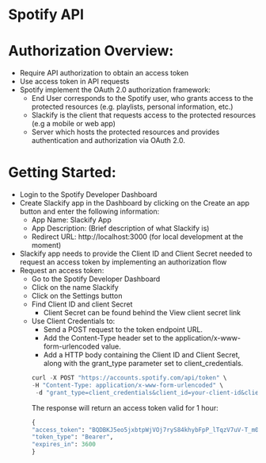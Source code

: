 # Spotify API
# Authorization Overview:
- Require API authorization to obtain an access token
- Use access token in API requests
- Spotify implement the OAuth 2.0 authorization framework:
    - End User corresponds to the Spotify user, who grants access to the protected resources (e.g. playlists, personal information, etc.)
    - Slackify is the client that requests access to the protected resources (e.g a mobile or web app)
    - Server which hosts the protected resources and provides authentication and authorization via OAuth 2.0.
# Getting Started:
- Login to the Spotify Developer Dashboard
- Create Slackify app in the Dashboard by clicking on the Create an app button and enter the following information:
    - App Name: Slackify App
    - App Description: (Brief description of what Slackify is)
    - Redirect URL: http://localhost:3000 (for local development at the moment)
- Slackify app needs to provide the Client ID and Client Secret needed to request an access token by implementing an authorization flow
- Request an access token:
    - Go to the Spotify Developer Dashboard
    - Click on the name Slackify
    - Click on the Settings button
    - Find Client ID and client Secret
        - Client Secret can be found behind the View client secret link
    - Use Client Credentials to:
        - Send a POST request to the token endpoint URL.
        - Add the Content-Type header set to the application/x-www-form-urlencoded value.
        - Add a HTTP body containing the Client ID and Client Secret, along with the grant_type parameter set to client_credentials.
        ```python
        curl -X POST "https://accounts.spotify.com/api/token" \
        -H "Content-Type: application/x-www-form-urlencoded" \
         -d "grant_type=client_credentials&client_id=your-client-id&client_secret=your-client-secret"
        ```
        The response will return an access token valid for 1 hour:
        ```python
        {
        "access_token": "BQDBKJ5eo5jxbtpWjVOj7ryS84khybFpP_lTqzV7uV-T_m0cTfwvdn5BnBSKPxKgEb11",
        "token_type": "Bearer",
        "expires_in": 3600
        }
        ```
